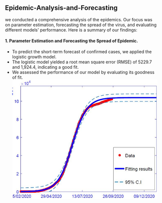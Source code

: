 ## Epidemic-Analysis-and-Forecasting
we conducted a comprehensive analysis of the epidemics. Our focus was on parameter estimation, forecasting the spread of the virus, and evaluating different models' performance. Here is a summary of our findings: 
#### 1. Parameter Estimation and Forecasting the Spread of Epidemic.
* To predict the short-term forecast of confirmed cases, we applied the logistic growth model.
* The logistic model yielded a root mean square error (RMSE) of 5229.7 and 1,924.4, indicating a good fit.
* We assessed the performance of our model by evaluating its goodness of fit.
![Logistic model](https://github.com/AmenahALn/Epidemic-Analysis-and-Forecasting/blob/main/logistic.JPG)

